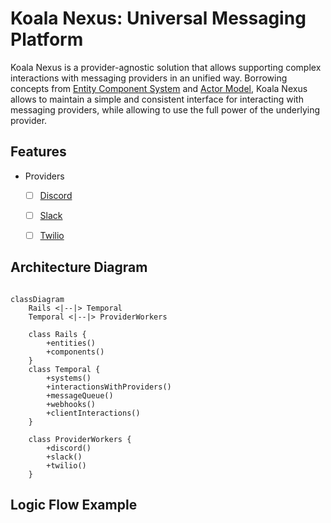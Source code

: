  # Koala Nexus: Universal Messaging Platform

 Koala Nexus is a provider-agnostic solution that allows supporting complex interactions with messaging providers in an unified way.
 Borrowing concepts from [Entity Component System](https://en.wikipedia.org/wiki/Entity_component_system) and [Actor Model](https://en.wikipedia.org/wiki/Actor_model), Koala Nexus allows to maintain a simple and consistent interface for interacting with messaging providers, while allowing to use the full power of the underlying provider.


## Features
* Providers
    * [ ] [Discord](https://discord.com/)
    * [ ] [Slack](https://slack.com/)
    * [ ] [Twilio](https://twilio.com/)


## Architecture Diagram
```mermaid

classDiagram
    Rails <|--|> Temporal 
    Temporal <|--|> ProviderWorkers

    class Rails {
        +entities()
        +components()
    }
    class Temporal {
        +systems()
        +interactionsWithProviders()
        +messageQueue()
        +webhooks()
        +clientInteractions()
    }
    
    class ProviderWorkers {
        +discord()
        +slack()
        +twilio()
    }
```

## Logic Flow Example